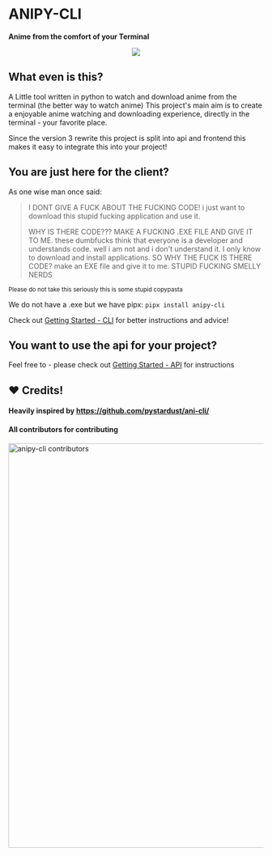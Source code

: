 # ANIPY-CLI
**Anime from the comfort of your Terminal**

<p align="center"><img src="https://github.com/sdaqo/anipy-cli/assets/63876564/1dafa5fb-4273-4dc1-a7ab-2664dd668fc9" /> </p>



## What even is this?
A Little tool written in python to watch and download anime from the terminal (the better way to watch anime)
This project's main aim is to create a enjoyable anime watching and downloading experience, directly in the terminal - your favorite place.

Since the version 3 rewrite this project is split into api and frontend this makes it easy to integrate this into your project!

## You are just here for the client?
As one wise man once said:
> I DONT GIVE A FUCK ABOUT THE FUCKING CODE! i just want to download this stupid fucking application and use it.
>
> WHY IS THERE CODE??? MAKE A FUCKING .EXE FILE AND GIVE IT TO ME. these dumbfucks think that everyone is a developer and understands code. well i am not and i don't understand it. I only know to download and install applications. SO WHY THE FUCK IS THERE CODE? make an EXE file and give it to me. STUPID FUCKING SMELLY NERDS

<sub>Please do not take this seriously this is some stupid copypasta</sub>

We do not have a .exe but we have pipx: `pipx install anipy-cli`

Check out [Getting Started - CLI](https://sdaqo.github.io/anipy-cli/getting-started-cli) for better instructions and advice!

## You want to use the api for your project?
Feel free to - please check out [Getting Started - API](https://sdaqo.github.io/anipy-cli/getting-started-api) for instructions


## :heart: Credits! 

#### Heavily inspired by https://github.com/pystardust/ani-cli/

#### All contributors for contributing

<a href="https://github.com/sdaqo/anipy-cli/graphs/contributors">
    <img src="https://contrib.rocks/image?repo=sdaqo/anipy-cli" alt="anipy-cli contributors" title="anipy-cli contributors" width="800"/>
</a>
